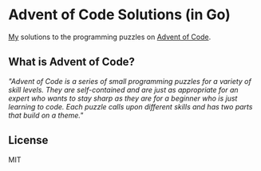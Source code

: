 # Advent of Code Solutions (in Go)

[My](https://github.com/pacoorozco/) solutions to the programming puzzles on [Advent of Code](https://adventofcode.com).

## What is Advent of Code?

_"Advent of Code is a series of small programming puzzles for a variety of skill levels. They are self-contained and are just as appropriate for an expert who wants to stay sharp as they are for a beginner who is just learning to code. Each puzzle calls upon different skills and has two parts that build on a theme."_

## License

MIT
